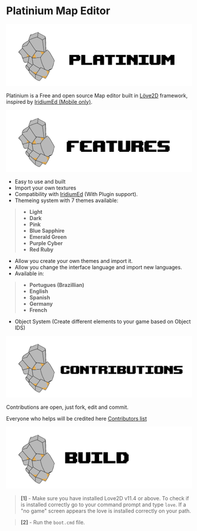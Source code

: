 # Platinium Map Editor

![Alt text](resources/images/Assets/platiniumLogo.png)

Platinium is a Free and open source Map editor built in [Löve2D](https://love2d.org) framework, inspired by [IridiumEd (Mobile only)](https://github.com/OrangeFoxTeamOFT/Iridium-0.0.3).

![Alt text](resources/images/Assets/platiniumFeatures.png)

- Easy to use and built
- Import your own textures
- Compatibility with [IridiumEd](https://github.com/OrangeFoxTeamOFT/Iridium-0.0.3) (With Plugin support).
- Themeing system with 7 themes available:

>- **Light**
>- **Dark**
>- **Pink**
>- **Blue Sapphire**
>- **Emerald Green**
>- **Purple Cyber**
>- **Red Ruby**

- Allow you create your own themes and import it.
- Allow you change the interface language and import new languages.
- Available in:
>- **Portugues (Brazillian)**
>- **English**
>- **Spanish**
>- **Germany**
>- **French**

- Object System (Create different elements to your game based on Object IDS)

![Alt text](resources/images/Assets/platiniumContributions.png)

Contributions are open, just fork, edit and commit.

Everyone who helps will be credited here [Contributors list](contributors.md)

![Alt text](resources/images/Assets/platiniumBuild.png)

>**[1]** - Make sure you have installed Love2D v11.4 or above. To check if is installed correctly go to your command prompt and type `love`. If a "no game" screen appears the love is installed correctly on your path.

>**[2]** - Run the `boot.cmd` file.